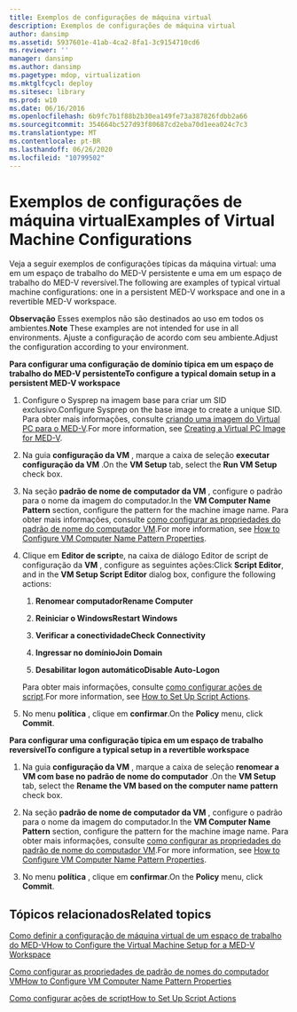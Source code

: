 ```yaml
---
title: Exemplos de configurações de máquina virtual
description: Exemplos de configurações de máquina virtual
author: dansimp
ms.assetid: 5937601e-41ab-4ca2-8fa1-3c9154710cd6
ms.reviewer: ''
manager: dansimp
ms.author: dansimp
ms.pagetype: mdop, virtualization
ms.mktglfcycl: deploy
ms.sitesec: library
ms.prod: w10
ms.date: 06/16/2016
ms.openlocfilehash: 6b9fc7b1f88b2b30ea149fe73a387826fdbb2a66
ms.sourcegitcommit: 354664bc527d93f80687cd2eba70d1eea024c7c3
ms.translationtype: MT
ms.contentlocale: pt-BR
ms.lasthandoff: 06/26/2020
ms.locfileid: "10799502"
---
```

# <span data-ttu-id="b8440-103">Exemplos de configurações de máquina virtual</span><span class="sxs-lookup"><span data-stu-id="b8440-103">Examples of Virtual Machine Configurations</span></span>


<span data-ttu-id="b8440-104">Veja a seguir exemplos de configurações típicas da máquina virtual: uma em um espaço de trabalho do MED-V persistente e uma em um espaço de trabalho do MED-V reversível.</span><span class="sxs-lookup"><span data-stu-id="b8440-104">The following are examples of typical virtual machine configurations: one in a persistent MED-V workspace and one in a revertible MED-V workspace.</span></span>

<span data-ttu-id="b8440-105">**Observação**  Esses exemplos não são destinados ao uso em todos os ambientes.</span><span class="sxs-lookup"><span data-stu-id="b8440-105">**Note** These examples are not intended for use in all environments.</span></span> <span data-ttu-id="b8440-106">Ajuste a configuração de acordo com seu ambiente.</span><span class="sxs-lookup"><span data-stu-id="b8440-106">Adjust the configuration according to your environment.</span></span>

 

**<span data-ttu-id="b8440-107">Para configurar uma configuração de domínio típica em um espaço de trabalho do MED-V persistente</span><span class="sxs-lookup"><span data-stu-id="b8440-107">To configure a typical domain setup in a persistent MED-V workspace</span></span>**

1.  <span data-ttu-id="b8440-108">Configure o Sysprep na imagem base para criar um SID exclusivo.</span><span class="sxs-lookup"><span data-stu-id="b8440-108">Configure Sysprep on the base image to create a unique SID.</span></span> <span data-ttu-id="b8440-109">Para obter mais informações, consulte [criando uma imagem do Virtual PC para o MED-V](creating-a-virtual-pc-image-for-med-v.md#bkmk-howtoconfiguresysprepformedvimages).</span><span class="sxs-lookup"><span data-stu-id="b8440-109">For more information, see [Creating a Virtual PC Image for MED-V](creating-a-virtual-pc-image-for-med-v.md#bkmk-howtoconfiguresysprepformedvimages).</span></span>

2.  <span data-ttu-id="b8440-110">Na guia **configuração da VM** , marque a caixa de seleção **executar configuração da VM** .</span><span class="sxs-lookup"><span data-stu-id="b8440-110">On the **VM Setup** tab, select the **Run VM Setup** check box.</span></span>

3.  <span data-ttu-id="b8440-111">Na seção **padrão de nome de computador da VM** , configure o padrão para o nome da imagem do computador.</span><span class="sxs-lookup"><span data-stu-id="b8440-111">In the **VM Computer Name Pattern** section, configure the pattern for the machine image name.</span></span> <span data-ttu-id="b8440-112">Para obter mais informações, consulte [como configurar as propriedades do padrão de nome do computador VM](how-to-configure-vm-computer-name-pattern-propertiesmedvv2.md).</span><span class="sxs-lookup"><span data-stu-id="b8440-112">For more information, see [How to Configure VM Computer Name Pattern Properties](how-to-configure-vm-computer-name-pattern-propertiesmedvv2.md).</span></span>

4.  <span data-ttu-id="b8440-113">Clique em **Editor de script**e, na caixa de diálogo Editor de script de configuração da **VM** , configure as seguintes ações:</span><span class="sxs-lookup"><span data-stu-id="b8440-113">Click **Script Editor**, and in the **VM Setup Script Editor** dialog box, configure the following actions:</span></span>

    1.  **<span data-ttu-id="b8440-114">Renomear computador</span><span class="sxs-lookup"><span data-stu-id="b8440-114">Rename Computer</span></span>**

    2.  **<span data-ttu-id="b8440-115">Reiniciar o Windows</span><span class="sxs-lookup"><span data-stu-id="b8440-115">Restart Windows</span></span>**

    3.  **<span data-ttu-id="b8440-116">Verificar a conectividade</span><span class="sxs-lookup"><span data-stu-id="b8440-116">Check Connectivity</span></span>**

    4.  **<span data-ttu-id="b8440-117">Ingressar no domínio</span><span class="sxs-lookup"><span data-stu-id="b8440-117">Join Domain</span></span>**

    5.  **<span data-ttu-id="b8440-118">Desabilitar logon automático</span><span class="sxs-lookup"><span data-stu-id="b8440-118">Disable Auto-Logon</span></span>**

    <span data-ttu-id="b8440-119">Para obter mais informações, consulte [como configurar ações de script](how-to-set-up-script-actions.md).</span><span class="sxs-lookup"><span data-stu-id="b8440-119">For more information, see [How to Set Up Script Actions](how-to-set-up-script-actions.md).</span></span>

5.  <span data-ttu-id="b8440-120">No menu **política** , clique em **confirmar**.</span><span class="sxs-lookup"><span data-stu-id="b8440-120">On the **Policy** menu, click **Commit**.</span></span>

**<span data-ttu-id="b8440-121">Para configurar uma configuração típica em um espaço de trabalho reversível</span><span class="sxs-lookup"><span data-stu-id="b8440-121">To configure a typical setup in a revertible workspace</span></span>**

1.  <span data-ttu-id="b8440-122">Na guia **configuração da VM** , marque a caixa de seleção **renomear a VM com base no padrão de nome do computador** .</span><span class="sxs-lookup"><span data-stu-id="b8440-122">On the **VM Setup** tab, select the **Rename the VM based on the computer name pattern** check box.</span></span>

2.  <span data-ttu-id="b8440-123">Na seção **padrão de nome de computador da VM** , configure o padrão para o nome da imagem do computador.</span><span class="sxs-lookup"><span data-stu-id="b8440-123">In the **VM Computer Name Pattern** section, configure the pattern for the machine image name.</span></span> <span data-ttu-id="b8440-124">Para obter mais informações, consulte [como configurar as propriedades do padrão de nome do computador VM](how-to-configure-vm-computer-name-pattern-propertiesmedvv2.md).</span><span class="sxs-lookup"><span data-stu-id="b8440-124">For more information, see [How to Configure VM Computer Name Pattern Properties](how-to-configure-vm-computer-name-pattern-propertiesmedvv2.md).</span></span>

3.  <span data-ttu-id="b8440-125">No menu **política** , clique em **confirmar**.</span><span class="sxs-lookup"><span data-stu-id="b8440-125">On the **Policy** menu, click **Commit**.</span></span>

## <span data-ttu-id="b8440-126">Tópicos relacionados</span><span class="sxs-lookup"><span data-stu-id="b8440-126">Related topics</span></span>


[<span data-ttu-id="b8440-127">Como definir a configuração de máquina virtual de um espaço de trabalho do MED-V</span><span class="sxs-lookup"><span data-stu-id="b8440-127">How to Configure the Virtual Machine Setup for a MED-V Workspace</span></span>](how-to-configure-the-virtual-machine-setup-for-a-med-v-workspacemedvv2.md)

[<span data-ttu-id="b8440-128">Como configurar as propriedades de padrão de nomes do computador VM</span><span class="sxs-lookup"><span data-stu-id="b8440-128">How to Configure VM Computer Name Pattern Properties</span></span>](how-to-configure-vm-computer-name-pattern-propertiesmedvv2.md)

[<span data-ttu-id="b8440-129">Como configurar ações de script</span><span class="sxs-lookup"><span data-stu-id="b8440-129">How to Set Up Script Actions</span></span>](how-to-set-up-script-actions.md)

 

 





